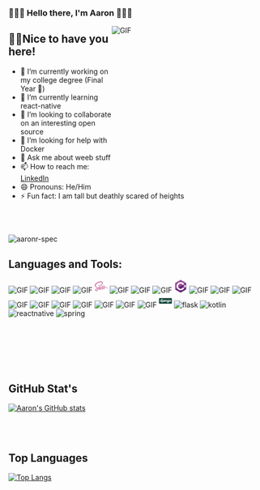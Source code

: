### 🧙🏼‍♂️ Hello there, I'm Aaron 🧙🏼‍♂️

<img align="right" alt="GIF" src="https://freepikpsd.com/media/2019/11/funny-gif-png-3-Transparent-Images.gif" width="300" height="300" />

## 👋🏼Nice to have you here!

- 🔭 I’m currently working on my college degree (Final Year 🥳)
- 🌱 I’m currently learning react-native
- 👯 I’m looking to collaborate on an interesting open source
- 🤔 I’m looking for help with Docker
- 💬 Ask me about weeb stuff
- 📫 How to reach me: [LinkedIn](https://www.linkedin.com/in/aaronreihill/)
- 😄 Pronouns: He/Him
- ⚡ Fun fact: I am tall but deathly scared of heights 

<br>
<br>

<p align="left"> <img src="https://komarev.com/ghpvc/?username=aaronr-spec&label=Profile%20views&color=0e75b6&style=flat" alt="aaronr-spec" /> </p>

## Languages and Tools:
<p align="left">
<img  alt="GIF" src="https://upload.wikimedia.org/wikipedia/commons/thumb/9/9a/Visual_Studio_Code_1.35_icon.svg/1024px-Visual_Studio_Code_1.35_icon.svg.png" width="26" height="26" />
<img  alt="GIF" src="https://upload.wikimedia.org/wikipedia/commons/thumb/e/ef/Stack_Overflow_icon.svg/768px-Stack_Overflow_icon.svg.png" width="30" height="30" />
<img  alt="GIF" src="https://cdn-icons-png.flaticon.com/128/1051/1051277.png" width="26" height="26" />
<img  alt="GIF" src="https://cdn-icons-png.flaticon.com/128/732/732190.png" width="26" height="26" />
<img src="https://raw.githubusercontent.com/devicons/devicon/master/icons/sass/sass-original.svg" alt="sass" width="26" height="26"/>
<img  alt="GIF" src="https://upload.wikimedia.org/wikipedia/commons/thumb/6/6a/JavaScript-logo.png/600px-JavaScript-logo.png" width="26" height="26" />
<img  alt="GIF" src="https://cdn-icons-png.flaticon.com/128/528/528260.png" width="26" height="26" />
<img alt="GIF" src="https://upload.wikimedia.org/wikipedia/commons/thumb/5/59/Visual_Studio_Icon_2019.svg/2060px-Visual_Studio_Icon_2019.svg.png" width="26" height="26" />
<img src="https://raw.githubusercontent.com/devicons/devicon/master/icons/csharp/csharp-original.svg" alt="csharp" width="26" height="26"/>
<img alt="GIF" src="https://brandslogos.com/wp-content/uploads/images/large/xamarin-logo.png" width="26" height="26" />
<img  alt="GIF" src="https://upload.wikimedia.org/wikipedia/commons/thumb/1/18/ISO_C%2B%2B_Logo.svg/306px-ISO_C%2B%2B_Logo.svg.png" width="26" height="26" />
<img  alt="GIF" src="https://cdn-icons-png.flaticon.com/128/226/226777.png" width="26" height="26" />
<img  alt="GIF" src="https://user-images.githubusercontent.com/7853266/44114706-9c72dd08-9fd1-11e8-8d9d-6d9d651c75ad.png" width="26" height="26" />
<img  alt="GIF" src="https://i.pinimg.com/originals/91/94/c9/9194c978fa63798b2e882e6fda5eb953.png" width="26" height="26" />
<img  alt="GIF" src="https://upload.wikimedia.org/wikipedia/commons/3/33/Figma-logo.svg" width="26" height="26" />
<img  alt="GIF" src="https://www.javascripttuts.com/images/technologies/React.png" width="26" height="26" />
<img  alt="GIF" src="https://seeklogo.com/images/E/expo-logo-01BB2BCFC3-seeklogo.com.png" width="26" height="26" />
<img  alt="GIF" src="https://upload.wikimedia.org/wikipedia/commons/thumb/3/3f/Git_icon.svg/1200px-Git_icon.svg.png" width="26" height="26" />
<img alt="GIF" src="https://iconarchive.com/download/i98223/dakirby309/simply-styled/Blender.ico" width="26" height="26" />
<img src="https://raw.githubusercontent.com/devicons/devicon/master/icons/django/django-original.svg" alt="django" width="26" height="26"/>
<img  src="https://www.vectorlogo.zone/logos/pocoo_flask/pocoo_flask-icon.svg" alt="flask" width="26" height="26"/>
<img src="https://www.vectorlogo.zone/logos/kotlinlang/kotlinlang-icon.svg" alt="kotlin" width="26" height="26"/> 
<img src="https://reactnative.dev/img/header_logo.svg" alt="reactnative" width="26" height="26"/>
<img src="https://www.vectorlogo.zone/logos/springio/springio-icon.svg" alt="spring" width="26" height="26"/>

</p>
<br>
<br>
<br>
<br>
<br>

## GitHub Stat's

[![Aaron's GitHub stats](https://github-readme-stats.vercel.app/api?username=AaronR-spec)](https://github.com/AaronR-spec/github-readme-stats)

<br>
<br>

## Top Languages

[![Top Langs](https://github-readme-stats.vercel.app/api/top-langs/?username=AaronR-spec)](https://github.com/AaronR-spec/github-readme-stats)
